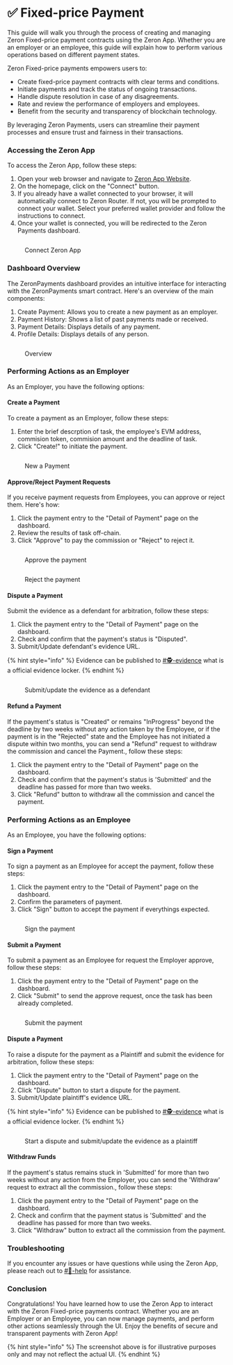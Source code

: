 # ✅ Fixed-price Payment

This guide will walk you through the process of creating and managing Zeron Fixed-price payment contracts using the Zeron App. Whether you are an employer or an employee, this guide will explain how to perform various operations based on different payment states.

Zeron Fixed-price payments empowers users to:

* Create fixed-price payment contracts with clear terms and conditions.&#x20;
* Initiate payments and track the status of ongoing transactions.&#x20;
* Handle dispute resolution in case of any disagreements.&#x20;
* Rate and review the performance of employers and employees.&#x20;
* Benefit from the security and transparency of blockchain technology.

By leveraging Zeron Payments, users can streamline their payment processes and ensure trust and fairness in their transactions.

### Accessing the Zeron App

To access the Zeron App, follow these steps:

1. Open your web browser and navigate to [Zeron App Website](https://app.zeron.work/).
2. On the homepage, click on the "Connect" button.
3. If you already have a wallet connected to your browser, it will automatically connect to Zeron Router. If not, you will be prompted to connect your wallet. Select your preferred wallet provider and follow the instructions to connect.
4. Once your wallet is connected, you will be redirected to the Zeron Payments dashboard.

<figure><img src="../../.gitbook/assets/App_Zeron_1.gif" alt=""><figcaption><p>Connect Zeron App</p></figcaption></figure>

### Dashboard Overview

The ZeronPayments dashboard provides an intuitive interface for interacting with the ZeronPayments smart contract. Here's an overview of the main components:

1. Create Payment: Allows you to create a new payment as an employer.
2. Payment History: Shows a list of past payments made or received.
3. Payment Details: Displays details of any payment.
4. Profile Details: Displays details of any person.

<figure><img src="../../.gitbook/assets/App_Zeron_2.gif" alt=""><figcaption><p>Overview</p></figcaption></figure>

### Performing Actions as an Employer

As an Employer, you have the following options:

#### Create a Payment

To create a payment as an Employer, follow these steps:

1. Enter the brief descrption of task, the employee's EVM address, commision token, commision amount and the deadline of task.
2. Click "Create!" to initiate the payment.

<figure><img src="../../.gitbook/assets/App_Zeron_3.gif" alt=""><figcaption><p>New a Payment</p></figcaption></figure>

#### Approve/Reject Payment Requests

If you receive payment requests from Employees, you can approve or reject them. Here's how:

1. Click the payment entry to the "Detail of Payment" page on the dashboard.
2. Review the results of task off-chain.
3. Click "Approve" to pay the commission or "Reject" to reject it.

<figure><img src="../../.gitbook/assets/App_Zeron_6.gif" alt=""><figcaption><p>Approve the payment</p></figcaption></figure>

<figure><img src="../../.gitbook/assets/App_Zeron_7.gif" alt=""><figcaption><p>Reject the payment</p></figcaption></figure>

#### Dispute a Payment

Submit the evidence as a defendant for arbitration, follow these steps:

1. Click the payment entry to the "Detail of Payment" page on the dashboard.
2. Check and confirm that the payment's status is "Disputed".
3. Submit/Update defendant's evidence URL.&#x20;

{% hint style="info" %}
Evidence can be published to [#🕵-evidence](https://discord.com/channels/1110588452166180884/1111192950244921345) what is a official evidence locker.
{% endhint %}

<figure><img src="../../.gitbook/assets/App_Zeron_9.gif" alt=""><figcaption><p>Submit/update the evidence  as a defendant</p></figcaption></figure>

#### Refund a Payment

If the payment's status is "Created" or remains "InProgress" beyond the deadline by two weeks without any action taken by the Employee, or if the payment is in the "Rejected" state and the Employee has not initiated a dispute within two months, you can send a "Refund" request to withdraw the commission and cancel the Payment., follow these steps:

1. Click the payment entry to the "Detail of Payment" page on the dashboard.
2. Check and confirm that the payment's status is 'Submitted' and the deadline has passed for more than two weeks.
3. Click "Refund" button to withdraw all the commission and cancel the payment.





### Performing Actions as an Employee

As an Employee, you have the following options:

#### Sign a Payment

To sign a payment as an Employee for accept the payment, follow these steps:

1. Click the payment entry to the "Detail of Payment" page on the dashboard.
2. Confirm the parameters of payment.
3. Click "Sign" button to accept the payment if everythings expected.

<figure><img src="../../.gitbook/assets/App_Zeron_4.gif" alt=""><figcaption><p>Sign the payment</p></figcaption></figure>

#### Submit a Payment

To submit a payment as an Employee for request the Employer approve, follow these steps:

1. Click the payment entry to the "Detail of Payment" page on the dashboard.
2. Click "Submit" to send the approve request, once the task has been already completed.

<figure><img src="../../.gitbook/assets/App_Zeron_5.gif" alt=""><figcaption><p>Submit the payment</p></figcaption></figure>

#### Dispute a Payment

To raise a dispute for the payment as a Plaintiff and submit the evidence for arbitration, follow these steps:

1. Click the payment entry to the "Detail of Payment" page on the dashboard.
2. Click "Dispute" button to start a dispute for the payment.
3. Submit/Update plaintiff's evidence URL.&#x20;

{% hint style="info" %}
Evidence can be published to [#🕵-evidence](https://discord.com/channels/1110588452166180884/1111192950244921345) what is a official evidence locker.
{% endhint %}

<figure><img src="../../.gitbook/assets/App_Zeron_8.gif" alt=""><figcaption><p>Start a dispute and submit/update the evidence as a plaintiff</p></figcaption></figure>

#### Withdraw Funds

If the payment's status remains stuck in 'Submitted' for more than two weeks without any action from the Employer, you can send the 'Withdraw' request to extract all the commission., follow these steps:

1. Click the payment entry to the "Detail of Payment" page on the dashboard.
2. Check and confirm that the payment status is 'Submitted' and the deadline has passed for more than two weeks.
3. Click "Withdraw" button to extract all the commission from the payment.

### Troubleshooting

If you encounter any issues or have questions while using the Zeron App, please reach out to [#💁-help](https://discord.com/channels/1110588452166180884/1110767138240725003) for assistance.

### Conclusion

Congratulations! You have learned how to use the Zeron App to interact with the Zeron Fixed-price payments contract. Whether you are an Employer or an Employee, you can now manage payments, and perform other actions seamlessly through the UI. Enjoy the benefits of secure and transparent payments with Zeron App!&#x20;

{% hint style="info" %}
The screenshot above is for illustrative purposes only and may not reflect the actual UI.
{% endhint %}
